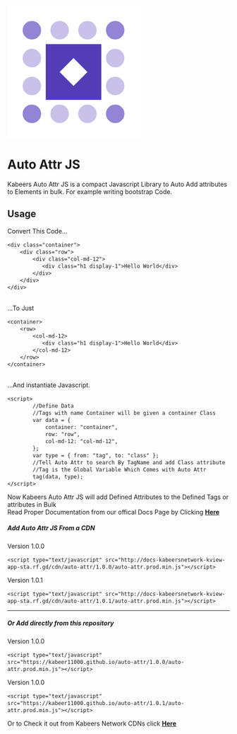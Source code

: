 ![image alternative text](icon.png)

<h1>Auto  Attr JS</h1>

<p>Kabeers Auto Attr JS is a compact Javascript Library to Auto Add attributes to Elements in bulk. For example writing bootstrap Code.</p>

<h2>Usage</h2>
Convert  This Code...
<pre><code class="language-html">&lt;div class=&quot;container&quot;&gt;
    &lt;div class=&quot;row&quot;&gt;
        &lt;div class=&quot;col-md-12&quot;&gt;
           &lt;div class=&quot;h1 display-1&quot;&gt;Hello World&lt;/div&gt;
        &lt;/div&gt;
    &lt;/div&gt;
&lt;/div&gt;</code></pre><br>
...To Just
<pre><code class="language-html">&lt;container&gt;
    &lt;row&gt;
        &lt;col-md-12&gt;
           &lt;div class=&quot;h1 display-1&quot;&gt;Hello World&lt;/div&gt;
        &lt;/col-md-12&gt;
    &lt;/row&gt;
&lt;/container&gt;</code></pre><br>
...And instantiate Javascript.
<pre><code class="language-js">&lt;script&gt;
        //Define Data
        //Tags with name Container will be given a container Class
        var data = {
            container: &quot;container&quot;,
            row: &quot;row&quot;,
            col-md-12: &quot;col-md-12&quot;,
        };
        var type = { from: &quot;tag&quot;, to: &quot;class&quot; };
        //Tell Auto Attr to search By TagName and add Class attribute
        //Tag is the Global Variable Which Comes with Auto Attr
        tag(data, type);
&lt;/script&gt;</code></pre>
<p>Now Kabeers Auto Attr JS will add Defined Attributes to the Defined Tags or attributes in Bulk<br> Read Proper Documentation from our offical Docs Page by Clicking <a href="http://kabeersnetwork.dx.am/apis#section-9"><strong>Here</strong></a></p>
    
<h5>Add Auto Attr JS From a CDN</h5>
<p>Version 1.0.0</p>
<pre><code class="language-js">&lt;script type="text/javascript" src="http://docs-kabeersnetwork-kview-app-sta.rf.gd/cdn/auto-attr/1.0.0/auto-attr.prod.min.js"&gt;&lt;/script&gt;</code></pre>

<p>Version 1.0.1</p>
<pre><code class="language-js">&lt;script type="text/javascript" src="http://docs-kabeersnetwork-kview-app-sta.rf.gd/cdn/auto-attr/1.0.1/auto-attr.prod.min.js"&gt;&lt;/script&gt;</code></pre>
<hr>
<h5>Or Add directly from this repository</h5>
<p>Version 1.0.0</p>
<pre><code class="language-js">&lt;script type="text/javascript" src="https://kabeer11000.github.io/auto-attr/1.0.0/auto-attr.prod.min.js"&gt;&lt;/script&gt;</code></pre>
<p>Version 1.0.0</p>
<pre><code class="language-js">&lt;script type="text/javascript" src="https://kabeer11000.github.io/auto-attr/1.0.1/auto-attr.prod.min.js"&gt;&lt;/script&gt;</code></pre>

Or to Check it out from Kabeers Network CDNs click <a href="http://kabeersnetwork.dx.am/cdn?item=attr%20js"><strong>Here</strong></a>
